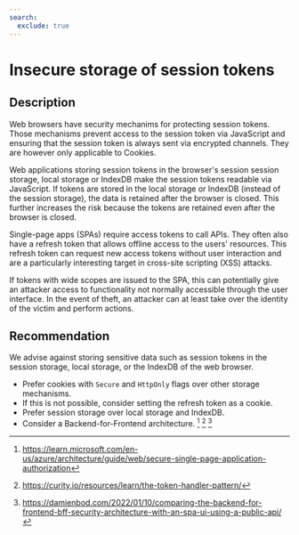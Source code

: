 ```yaml
---
search:
  exclude: true
---
```


# Insecure storage of session tokens
## Description
Web browsers have security mechanims for protecting session tokens. Those mechanisms prevent access to the session token via JavaScript and ensuring that the session token is always sent via encrypted channels. They are however only applicable to Cookies.

Web applications storing session tokens in the browser's session session storage, local storage or IndexDB make the session tokens readable via JavaScript. If tokens are stored in the local storage or IndexDB (instead of the session storage), the data is retained after the browser is closed. This further increases the risk because the tokens are retained even after the browser is closed.

Single-page apps (SPAs) require access tokens to call APIs. They often also have a refresh token that allows offline access to the users' resources. This refresh token can request new access tokens without user interaction and are a particularly interesting target in cross-site scripting (XSS) attacks.

If tokens with wide scopes are issued to the SPA, this can potentially give an attacker access to functionality not normally accessible through the user interface. In the event of theft, an attacker can at least take over the identity of the victim and perform actions.

## Recommendation
We advise against storing sensitive data such as session tokens in the session storage, local storage, or the IndexDB of the web browser.

* Prefer cookies with `Secure` and `HttpOnly` flags over other storage mechanisms.
* If this is not possible, consider setting the refresh token as a cookie.
* Prefer session storage over local storage and IndexDB.
* Consider a Backend-for-Frontend architecture. [^1] [^2] [^3]

[^1]: https://learn.microsoft.com/en-us/azure/architecture/guide/web/secure-single-page-application-authorization
[^2]: https://curity.io/resources/learn/the-token-handler-pattern/
[^3]: https://damienbod.com/2022/01/10/comparing-the-backend-for-frontend-bff-security-architecture-with-an-spa-ui-using-a-public-api/

